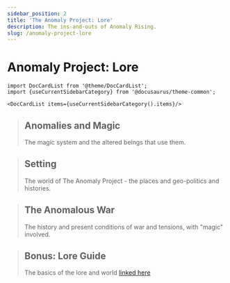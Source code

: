 ```yaml
---
sidebar_position: 2
title: 'The Anomaly Project: Lore'
description: The ins-and-outs of Anomaly Rising.
slug: /anomaly-project-lore
---
```


# Anomaly Project: Lore

```mdx-code-block
import DocCardList from '@theme/DocCardList';
import {useCurrentSidebarCategory} from '@docusaurus/theme-common';

<DocCardList items={useCurrentSidebarCategory().items}/>
```

> ## Anomalies and Magic
> The magic system and the altered beings that use them.

> ## Setting 
> The world of The Anomaly Project - the places and geo-politics and histories.

> ## The Anomalous War
> The history and present conditions of war and tensions, with "magic" involved.

> ## Bonus: Lore Guide
> The basics of the lore and world [linked here](/docs/anomaly-project-RPG/lore-guide)


